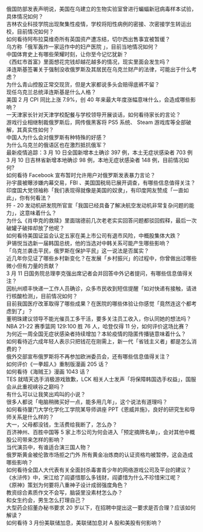 俄国防部发表声明说，美国在乌建立的生物实验室曾进行蝙蝠新冠病毒样本试验，具体情况如何？  
吉林农业科技学院出现聚集性疫情，学校将阳性病例的密接、次密接学生转运出校，目前情况如何？  
如何看待阿布拉莫维奇所有英国资产遭冻结，切尔西出售事宜被暂缓？  
乌方称「俄军轰炸一家运作中的妇产医院 」，目前当地情况如何？  
中国体育史上有哪些荣耀时刻，让你至今记忆犹新？  
《西虹市首富》里面想花完钱却越花越多的情况，现实里面会发生吗？  
泽连斯基签署关于强制没收俄罗斯及其居民在乌克兰财产的法律，可能出于什么考虑？  
为什么青山控股正常交现货，但是大家都说多头会赔得底裤不留？  
现任乌克兰总统泽连斯基是什么人格？  
美国 2 月 CPI 同比上涨 7.9%，创 40 年来最大年度涨幅意味什么，会造成哪些影响？  
一天津家长针对天津学校配餐与学校领导开展谈话，如何看待家长的言论？  
游戏行业相继制裁俄罗斯后，网传俄黑客将 PS5 系统、 Steam 游戏库等全部破解，其真实性如何？  
中国人为什么会对俄罗斯有种特殊的好感？  
为什么乌克兰的俄语区也在激烈抵抗俄军？  
最新疫情追踪：3 月 10 日全国新增本土确诊 397 例，本土无症状感染者 703 例  
3 月 10 日吉林省新增本地确诊 98 例，本地无症状感染者 148 例，目前情况如何?  
如何看待 Facebook 宣布暂时允许用户对俄罗斯发表暴力言论？  
孙宇晨被曝涉嫌内幕交易，FBI 、美国国税局已展开调查，有哪些信息值得关注？  
印度国大党领袖称「我们表现得就像是美国的奴隶」，有印度网友赞成「一直如此」，你有何看法？  
歼 - 20 发动机研发院所官宣「我国已经具备了解决航空发动机非常复杂问题的能力」，这意味着什么？  
为什么《肖申克的救赎》里面瑞德前几次老老实实回答问题都驳回假释，最后一次破罐子破摔却放了他呢？  
如何看待美国证监会认定五家在美上市公司有退市风险，中概股集体大跌？  
尹锡悦当选新一届韩国总统，他的当选对中韩关系可能产生哪些影响？  
「乌克兰袭击平民，俄罗斯在保护平民」这一说法是否属实？  
近几年你见证了哪些乡村新变化？在发展「乡村振兴」的过程中，你曾做出过哪些微小但有力量的贡献？  
3 月 11 日国务院总理李克强出席记者会并回答中外记者提问，有哪些信息值得关注？  
因杭州顺丰快递一工作人员确诊，众多市民收到短信提醒「如对快递有接触，请进行核酸检测」，目前情况如何？  
目前我国医疗改革取得了哪些成果？在医院的哪些体验让你感觉「竟然连这个都考虑到了」？  
董明珠建议领导不能光催员工多干活，要多关注员工收入，你认同她的想法吗？  
NBA 21-22 赛季篮网 129:100 胜 76 人，哈登仅得 11 分，如何评价这场比赛？  
为何近一周全国无症状感染者持续增加？本轮疫情的隐匿传播链意味着什么？  
如何看待近六成年轻人表示只把钱花在刚需上，新一代「省钱主义者」都是怎么消费的？  
俄外交部宣布俄罗斯将不再参加欧洲委员会，还有哪些信息值得关注？  
如何评价《一拳超人》重制版漫画 205 话？  
如何看待《海贼王》漫画 1043 话？  
TES 就晴天选手消极游戏致歉，LCK 相关人士发声「将保障韩国选手权益」，国服会从此重视峡谷之巅吗？  
有什么可以让我笑出鸡叫的小说？  
很多人都说「电脑稍微买好一点，能多用几年」，这个说法有道理吗？  
如何看待厦门大学化学化工学院某导师讲座 PPT《恩威并施》，良好的研究生和导师关系是什么样的？  
大一，父母都没钱，生活费给我断了，怎么办？  
百济神州、百胜中国等 5 家上市公司为何会进入「预定摘牌名单」，会对其他中概股公司带来怎样的影响？  
当代演员中，有谁适合演三国人物？  
俄罗斯黄金被伦敦市场拒之门外 所有黄金冶炼商的认证资格均被暂停，这会造成哪些影响？  
如何看待全国人大代表有关全面封杀毒害青少年的网络游戏公司及平台的建议？  
《水浒传》中，宋江给了阎婆惜那么多钱财，阎婆惜为什么不珍惜宋江呢？  
《原神》策划为何要将八重神子设计成弱强度角色？  
教资综合素质作文不会写，脑袋里没素材怎么办？  
和女生约会，男生怎么打理自己？  
大型药企招董办秘书要求 20 岁以下，在招聘中提出这一要求是否合理？应该如何解读？  
如何看待 3 月份美联储加息，美联储加息对 A 股和美股有何影响？  
